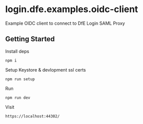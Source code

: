 # login.dfe.examples.oidc-client
Example OIDC client to connect to DfE Login SAML Proxy

## Getting Started

Install deps
```
npm i
```

Setup Keystore & devlopment ssl certs
```
npm run setup
```

Run
```
npm run dev
```

Visit
```
https://localhost:44302/
```